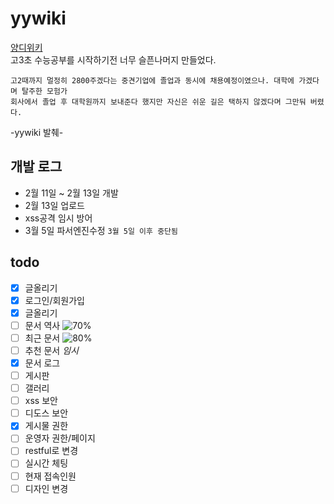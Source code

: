 # yywiki
[양디위키](yywiki.lunab.xyz)  
고3초 수능공부를 시작하기전 너무 슬픈나머지 만들었다.

```
고2때까지 멀정히 2800주겠다는 중견기업에 졸업과 동시에 채용예정이였으나. 대학에 가겠다며 탈주한 모험가
회사에서 졸업 후 대학원까지 보내준다 했지만 자신은 쉬운 길은 택하지 않겠다며 그만둬 버렸다.
```
-yywiki 발췌-


## 개발 로그
- 2월 11일 ~ 2월 13일 개발
- 2월 13일 업로드
- xss공격 임시 방어
- 3월 5일 파서엔진수정
``` 3월 5일 이후 중단됨 ```

## todo
- [x] 글올리기
- [x] 로그인/회원가입
- [x] 글올리기
- [ ] 문서 역사 ![70%](http://progressed.io/bar/70)
- [ ] 최근 문서 ![80%](http://progressed.io/bar/80)
- [ ] 추천 문서 *임시*
- [x] 문서 로그
- [ ] 게시판
- [ ] 갤러리
- [ ] xss 보안
- [ ] 디도스 보안
- [x] 게시물 권한
- [ ] 운영자 권한/페이지
- [ ] restful로 변경
- [ ] 실시간 체팅
- [ ] 현재 접속인원
- [ ] 디자인 변경
